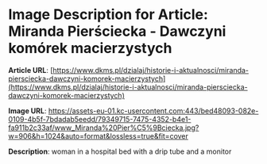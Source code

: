 # Image Description for Article: Miranda Pierściecka - Dawczyni komórek macierzystych
**Article URL**: [https://www.dkms.pl/dzialaj/historie-i-aktualnosci/miranda-piersciecka-dawczyni-komorek-macierzystych](https://www.dkms.pl/dzialaj/historie-i-aktualnosci/miranda-piersciecka-dawczyni-komorek-macierzystych)

**Image URL**: https://assets-eu-01.kc-usercontent.com:443/bed48093-082e-0109-4b5f-7bdadab5eedd/79349715-7475-4352-b4e1-fa911b2c33af/www_Miranda%20Pier%C5%9Bciecka.jpg?w=906&h=1024&auto=format&lossless=true&fit=cover

**Description**: woman in a hospital bed with a drip tube and a monitor
